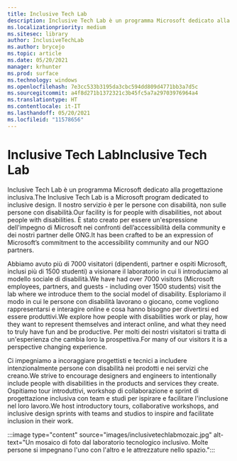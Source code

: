 ```yaml
---
title: Inclusive Tech Lab
description: Inclusive Tech Lab è un programma Microsoft dedicato alla progettazione inclusiva.
ms.localizationpriority: medium
ms.sitesec: library
author: InclusiveTechLab
ms.author: brycejo
ms.topic: article
ms.date: 05/20/2021
manager: krhunter
ms.prod: surface
ms.technology: windows
ms.openlocfilehash: 7e3cc533b3195da3cbc594dd809d4771bb3a7d5c
ms.sourcegitcommit: a4f8d271b1372321c3b45fc5a7a29703976964a4
ms.translationtype: HT
ms.contentlocale: it-IT
ms.lasthandoff: 05/20/2021
ms.locfileid: "11578656"
---
```

# <a name="inclusive-tech-lab"></a><span data-ttu-id="4ff1e-103">Inclusive Tech Lab</span><span class="sxs-lookup"><span data-stu-id="4ff1e-103">Inclusive Tech Lab</span></span>

<span data-ttu-id="4ff1e-104">Inclusive Tech Lab è un programma Microsoft dedicato alla progettazione inclusiva.</span><span class="sxs-lookup"><span data-stu-id="4ff1e-104">The Inclusive Tech Lab is a Microsoft program dedicated to inclusive design.</span></span> <span data-ttu-id="4ff1e-105">Il nostro servizio è per le persone con disabilità, non sulle persone con disabilità.</span><span class="sxs-lookup"><span data-stu-id="4ff1e-105">Our facility is for people with disabilities, not about people with disabilities.</span></span> <span data-ttu-id="4ff1e-106">È stato creato per essere un'espressione dell'impegno di Microsoft nei confronti dell’accessibilità della community e dei nostri partner delle ONG.</span><span class="sxs-lookup"><span data-stu-id="4ff1e-106">It has been crafted to be an expression of Microsoft’s commitment to the accessibility community and our NGO partners.</span></span>

<span data-ttu-id="4ff1e-107">Abbiamo avuto più di 7000 visitatori (dipendenti, partner e ospiti Microsoft, inclusi più di 1500 studenti) a visionare il laboratorio in cui li introduciamo al modello sociale di disabilità.</span><span class="sxs-lookup"><span data-stu-id="4ff1e-107">We have had over 7000 visitors (Microsoft employees, partners, and guests - including over 1500 students) visit the lab where we introduce them to the social model of disability.</span></span> <span data-ttu-id="4ff1e-108">Esploriamo il modo in cui le persone con disabilità lavorano o giocano, come vogliono rappresentarsi e interagire online e cosa hanno bisogno per divertirsi ed essere produttivi.</span><span class="sxs-lookup"><span data-stu-id="4ff1e-108">We explore how people with disabilities work or play, how they want to represent themselves and interact online, and what they need to truly have fun and be productive.</span></span> <span data-ttu-id="4ff1e-109">Per molti dei nostri visitatori si tratta di un'esperienza che cambia loro la prospettiva.</span><span class="sxs-lookup"><span data-stu-id="4ff1e-109">For many of our visitors it is a perspective changing experience.</span></span>

<span data-ttu-id="4ff1e-110">Ci impegniamo a incoraggiare progettisti e tecnici a includere intenzionalmente persone con disabilità nei prodotti e nei servizi che creano.</span><span class="sxs-lookup"><span data-stu-id="4ff1e-110">We strive to encourage designers and engineers to intentionally include people with disabilities in the products and services they create.</span></span> <span data-ttu-id="4ff1e-111">Ospitiamo tour introduttivi, workshop di collaborazione e sprint di progettazione inclusiva con team e studi per ispirare e facilitare l'inclusione nel loro lavoro.</span><span class="sxs-lookup"><span data-stu-id="4ff1e-111">We host introductory tours, collaborative workshops, and inclusive design sprints with teams and studios to inspire and facilitate inclusion in their work.</span></span>

:::image type="content" source="images/inclusivetechlabmozaic.jpg" alt-text="Un mosaico di foto dal laboratorio tecnologico inclusivo. Molte persone si impegnano l'uno con l'altro e le attrezzature nello spazio.":::